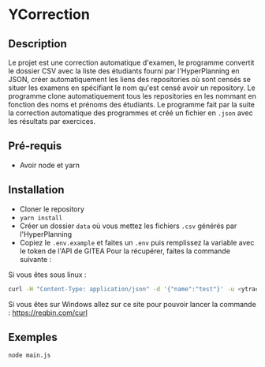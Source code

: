 # YCorrection

## Description

Le projet est une correction automatique d'examen, le programme convertit le dossier CSV avec la liste des étudiants fourni par l'HyperPlanning en JSON, créer automatiquement les liens des repositories où sont censés se situer les examens en spécifiant le nom qu'est censé avoir un repository.
Le programme clone automatiquement tous les repositories en les nommant en fonction des noms et prénoms des étudiants. Le programme fait par la suite la correction automatique des programmes et créé un fichier en `.json` avec les résultats par exercices.

## Pré-requis

- Avoir node et yarn

## Installation

- Cloner le repository
- `yarn install`
- Créer un dossier `data` où vous mettez les fichiers `.csv` générés par l'HyperPlanning
- Copiez le `.env.example` et faites un `.env` puis remplissez la variable avec le token de l'API de GITEA
  Pour la récupérer, faites la commande suivante :


Si vous êtes sous linux :
```bash
curl -H "Content-Type: application/json" -d '{"name":"test"}' -u <ytrackUsername>:<ytrackPassword> https://ytrack.learn.ynov.com/git/api/v1/users/<ytrackUsername>/tokens
```

Si vous êtes sur Windows allez sur ce site pour pouvoir lancer la commande : https://reqbin.com/curl

## Exemples

```bash
node main.js
```
